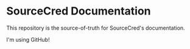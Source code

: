 # SourceCred Documentation

This repository is the source-of-truth for SourceCred's documentation.

I'm using GitHub!
